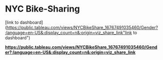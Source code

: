 # NYC Bike-Sharing

[link to dashboard](https://public.tableau.com/views/NYCBikeShare_16767491035460/Gender?:language=en-US&:display_count=n&:origin=viz_share_link"link to dashboard")

**https://public.tableau.com/views/NYCBikeShare_16767491035460/Gender?:language=en-US&:display_count=n&:origin=viz_share_link**
